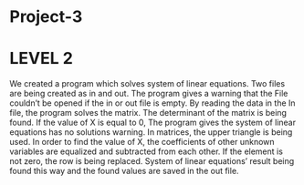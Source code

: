 # Project-3

# LEVEL 2
We created a program which solves system of linear equations. Two files are being created as in and out. The program gives a warning that the File couldn’t be opened if the in or out file is empty. By reading the data in the In file, the program solves the matrix. The determinant of the matrix is being found. If the value of X is equal to 0, The program gives the system of linear equations has no solutions warning. In matrices, the upper triangle is being used. In order to find the value of X, the coefficients of other unknown variables are equalized and subtracted from each other. If the element is not zero, the row is being replaced. System of linear equations’ result being found this way and the found values are saved in the out file.
